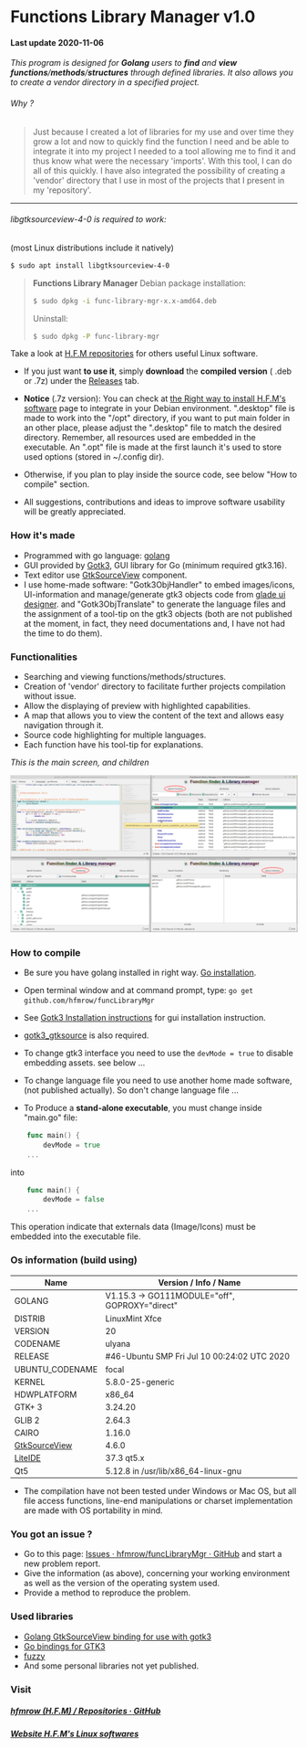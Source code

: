 # Functions Library Manager v1.0

#### Last update 2020-11-06

*This program is designed for **Golang** users to **find** and **view** **functions**/**methods**/**structures** through defined libraries. It also allows you to create a vendor directory in a specified project.*

###### Why ?

> Just because I created a lot of libraries for my use and over time they grow a lot and now to quickly find the function I need and be able to integrate it into my project I needed to a tool allowing me to find it and thus know what were the necessary 'imports'. With this tool, I can do all of this quickly. I have also integrated the possibility of creating a 'vendor' directory that I use in most of the projects that I present in my 'repository'.

---

###### libgtksourceview-4-0 is required to work:

 (most Linux distributions include it natively)

```bash
$ sudo apt install libgtksourceview-4-0
```

> **Functions Library Manager** Debian package installation:
> 
> ```bash
> $ sudo dpkg -i func-library-mgr-x.x-amd64.deb
> ```
> 
> Uninstall:
> 
> ```bash
> $ sudo dpkg -P func-library-mgr
> ```

Take a look at [H.F.M repositories](https://github.com/hfmrow/) for others useful Linux software.

- If you just want **to use it**, simply **download** the **compiled version** ( .deb or .7z) under the [Releases](https://github.com/hfmrow/funcLibraryMgr/releases) tab.

- **Notice** (.7z version): You can check at [the Right way to install H.F.M's software](https://github.com/hfmrow/instHFMsofts) page to integrate in your Debian environment. ".desktop" file is made to work into the "/opt" directory, if you want to put main folder in an other place, please adjust the ".desktop" file to match the desired directory. Remember, all resources used are embedded in the executable. An ".opt" file is made at the first launch it's used to store used options (stored in ~/.config dir).

- Otherwise, if you plan to play inside the source code, see below "How to compile" section.

- All suggestions, contributions and ideas to improve software usability will be greatly appreciated.

### How it's made

- Programmed with go language: [golang](https://golang.org/doc/)
- GUI provided by [Gotk3](https://github.com/gotk3/gotk3), GUI library for Go (minimum required gtk3.16).
- Text editor use [GtkSourceView](https://github.com/hfmrow/gotk3_gtksource) component.
- I use home-made software: "Gotk3ObjHandler" to embed images/icons, UI-information and manage/generate gtk3 objects code from [glade ui designer](https://glade.gnome.org/). and "Gotk3ObjTranslate" to generate the language files and the assignment of a tool-tip on the gtk3 objects (both are not published at the moment, in fact, they need documentations and, I have not had the time to do them).

### Functionalities

- Searching and viewing functions/methods/structures.
- Creation of 'vendor' directory to facilitate further projects compilation without issue.
- Allow the displaying of preview with highlighted capabilities.
- A map that allows you to view the content of the text and allows easy navigation through it.
- Source code highlighting for multiple languages.
- Each function have his tool-tip for explanations.

*This is the main screen, and children*

![whole.jpg](assets/readme/screen.png)

### How to compile

- Be sure you have golang installed in right way. [Go installation](https://golang.org/doc/install).

- Open terminal window and at command prompt, type: `go get github.com/hfmrow/funcLibraryMgr`

- See [Gotk3 Installation instructions](https://github.com/gotk3/gotk3/wiki#installation) for gui installation instruction.

-  [gotk3\_gtksource](https://github.com/hfmrow/gotk3_gtksource) is also required.

- To change gtk3 interface you need to use the ```devMode = true``` to disable embedding assets. see below ...

- To change language file you need to use another home made software, (not published actually). So don't change language file ...

- To Produce a **stand-alone executable**, you must change inside "main.go" file:

```go
    func main() {
        devMode = true
    ...    
```

into

```go
    func main() {
        devMode = false
    ...
```

This operation indicate that externals data (Image/Icons) must be embedded into the executable file.

### Os information (build using)

| Name                                                       | Version / Info / Name                          |
| ---------------------------------------------------------- | ---------------------------------------------- |
| GOLANG                                                     | V1.15.3 -> GO111MODULE="off", GOPROXY="direct" |
| DISTRIB                                                    | LinuxMint Xfce                                 |
| VERSION                                                    | 20                                             |
| CODENAME                                                   | ulyana                                         |
| RELEASE                                                    | #46-Ubuntu SMP Fri Jul 10 00:24:02 UTC 2020    |
| UBUNTU_CODENAME                                            | focal                                          |
| KERNEL                                                     | 5.8.0-25-generic                               |
| HDWPLATFORM                                                | x86_64                                         |
| GTK+ 3                                                     | 3.24.20                                        |
| GLIB 2                                                     | 2.64.3                                         |
| CAIRO                                                      | 1.16.0                                         |
| [GtkSourceView](https://github.com/hfmrow/gotk3_gtksource) | 4.6.0                                          |
| [LiteIDE](https://github.com/visualfc/liteide)             | 37.3 qt5.x                                     |
| Qt5                                                        | 5.12.8 in /usr/lib/x86_64-linux-gnu            |

- The compilation have not been tested under Windows or Mac OS, but all file access functions, line-end manipulations or charset implementation are made with OS portability in mind.

### You got an issue ?

- Go to this page: [Issues · hfmrow/funcLibraryMgr · GitHub](https://github.com/hfmrow/funcLibraryMgr/issues) and start a new problem report.
- Give the information (as above), concerning your working environment as well as the version of the operating system used.
- Provide a method to reproduce the problem.

### Used libraries

- [Golang GtkSourceView binding for use with gotk3](https://github.com/hfmrow/gotk3_gtksource)
- [Go bindings for GTK3](https://github.com/gotk3/gotk3)
- [fuzzy](https://github.com/sahilm/fuzzy)
- And some personal libraries not yet published.

### Visit

##### [hfmrow (H.F.M) / Repositories · GitHub](https://github.com/hfmrow?tab=repositories)

##### [Website H.F.M's Linux softwares](https://hfmrow.go.yo.fr/)
